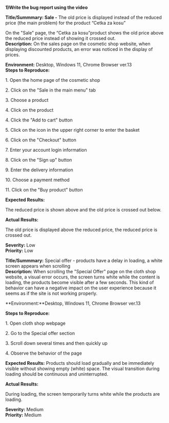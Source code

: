 

**1)Write the bug report using the video**

**Title/Summmary: Sale \-** The old price is displayed instead of the reduced price (the main problem) for the product “Cetka za kosu”

On the "Sale" page, the “Cetka za kosu”product shows the old price above the reduced price instead of showing it crossed out.  
**Description:** On the sales page on the cosmetic shop website, when displaying discounted products, an error was noticed in the display of prices.

**Environment:** Desktop, Windows 11, Chrome Browser ver.13  
**Steps to Reproduce:** 

1\. Open the home page of the cosmetic shop

2\. Click on the "Sale in the main menu" tab

3\. Choose a product

4\. Click on the product

4\. Click the "Add to cart" button

5\. Click on the icon in the upper right corner to enter the basket

6\. Click on the "Checkout" button

7\. Enter your account login information

8\. Click on the "Sign up" button

9\. Enter the delivery information 

10\. Choose a payment method

11\. Click on the "Buy product" button

**Expected Results:** 

The reduced price is shown above and the old price is crossed out below.

**Actual Results:** 

The old price is displayed above the reduced price, the reduced price is crossed out.

**Severity:** Low  
**Priority:** Low

**Title/Summmary:** Special offer \- products have a delay in loading, a white screen appears when scrolling  
**Description:** When scrolling the "Special Offer" page on the cloth shop website, a visual error occurs, the screen turns white while the content is loading, the products become visible after a few seconds. This kind of behavior can have a negative impact on the user experience because it seems as if the site is not working properly.

**Environment:**Desktop, Windows 11, Chrome Browser ver.13

**Steps to Reproduce:** 

1\. Open cloth shop webpage

 2\. Go to the Special offer section 

3\. Scroll down several times and then quickly up

4\. Observe the behavior of the page

**Expected Results:** Products should load gradually and be immediately visible without showing empty (white) space. The visual transition during loading should be continuous and uninterrupted.

**Actual Results:** 

During loading, the screen temporarily turns white while the products are loading.

**Severity:** Medium  
**Priority:** Medium

